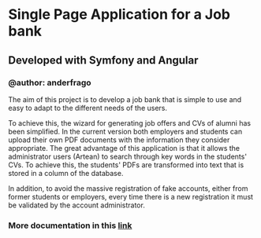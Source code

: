# Single Page Application for a Job bank

## Developed with Symfony and Angular

### @author: anderfrago

The aim of this project is to develop a job bank that is simple to use and easy to adapt to the different needs of the users.

To achieve this, the wizard for generating job offers and CVs of alumni has been simplified. In the current version both employers and students can upload their own PDF documents with the information they consider appropriate.
The great advantage of this application is that it allows the administrator users (Artean) to search through key words in the students' CVs. To achieve this, the students' PDFs are transformed into text that is stored in a column of the database.

In addition, to avoid the massive registration of fake accounts, either from former students or employers, every time there is a new registration it must be validated by the account administrator.

### More documentation in this [link](https://ander-frago-landa.gitbook.io/artean-spa-sym4-3/)
